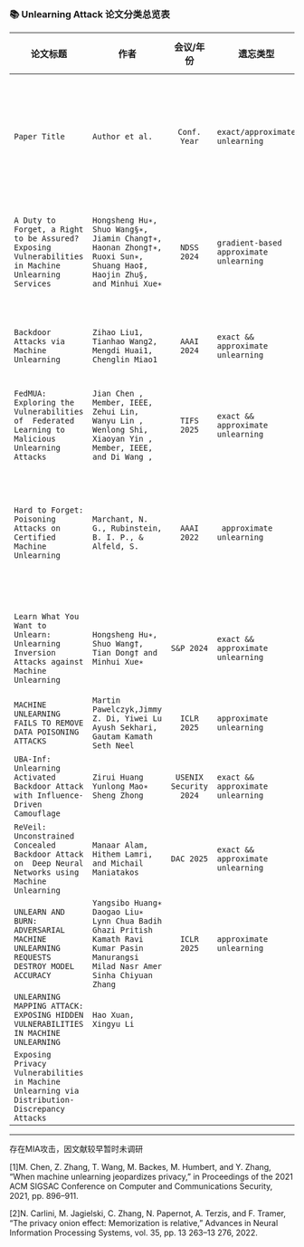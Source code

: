 ### 📚 Unlearning Attack 论文分类总览表

| 论文标题                                                     | 作者                                                         |       会议/年份        | 遗忘类型                                | 攻击场景 (Attack Scenario)                                   | 攻击类型 (Attack Type)                       | 威胁模型 (Threat Model)                                      | 关键方法/贡献简述                                            | 是否开源                                                   |
| ------------------------------------------------------------ | ------------------------------------------------------------ | :--------------------: | --------------------------------------- | ------------------------------------------------------------ | -------------------------------------------- | ------------------------------------------------------------ | ------------------------------------------------------------ | ---------------------------------------------------------- |
| `Paper Title`                                                | `Author et al.`                                              |      `Conf. Year`      | `exact/approximate unlearning`          | `e.g., 单样本遗忘 / 联邦遗忘 / 在线学习`                     | `e.g., MIA / 模型提取 / 遗忘绕过 / 差分攻击` | `e.g., 黑盒 / 白盒 / 灰盒`                                   | 简要描述其攻击机制或创新点（如：“提出针对SISA框架的MIA变体”） | ✅ / ❌                                                      |
| `A Duty to Forget, a Right to be Assured? Exposing  Vulnerabilities in Machine Unlearning Services` | `Hongsheng Hu∗, Shuo Wang§∗, Jiamin Chang†∗, Haonan Zhong†∗, Ruoxi Sun∗, Shuang Hao‡, Haojin Zhu§, and Minhui Xue∗` |      `NDSS 2024`       | `gradient-based approximate unlearning` | `提交恶意的遗忘申请（修改数据）诱导服务器模型的严重性能下降` | `over-unlearning（对抗样本生成）`            | `黑盒(提交数据样本x来查询模型，并获得概率向量Y，但无法知道模型的参数和结构)不知道unlearnng算法` | `利用CW-attack生产对抗样本`                                  | ` https://github.com/ TASI-LAB/Over-unlearning`            |
| `Backdoor Attacks via Machine Unlearning`                    | `Zihao Liu1, Tianhao Wang2, Mengdi Huai1, Chenglin Miao1`    |      `AAAI 2024`       | `exact && approximate unlearning`       | `通过使用unlearning擦除其部分训练数据来使目标模型表现出后门行为` | `后门攻击`                                   | `黑盒（）&&白盒（毒害训练集）都知道unlearning算法`           | `数学公式优化推导触发器及数据集，离散的样本选择转换为连续的概率` | ❌                                                          |
| `FedMUA: Exploring the Vulnerabilities of  Federated Learning to Malicious  Unlearning Attacks` | `Jian Chen , Member, IEEE, Zehui Lin, Wanyu Lin ,  Wenlong Shi, Xiaoyan Yin , Member, IEEE, and Di Wang , ` |      `TIFS 2025`       | `exact && approximate unlearning`       | `发起恶意的特征遗忘请求来显著地改变与目标样本相关的预测`     | `恶意unlearning提交`                         | `黑盒（本地客户端训练数据中的小比例数据）`                   | `利用影响函数识别最具影响力的样本，扰动这些样本使靠近目标样本` | ` https://github.com/ity207/FedMUA`                        |
| `Hard to Forget: Poisoning Attacks on Certified Machine Unlearning` | `Marchant, N. G., Rubinstein, B. I. P., & Alfeld, S.  `      |      `AAAI 2022`       | ` approximate unlearning`               | `发起恶意的遗忘请求使模型slow-down（触发重训练）`            | `数据中毒攻击`                               | `白盒设置中，访问良性用户的训练数据、部署模型的架构和模型状态。灰盒设置中，仍然拥有模型架构的知识，但不能再访问良性用户的训练数据和模型状态。` | `PGD-based crafting`                                         | ` https://github.com/ngmarchant/attack-unlearning`         |
| `Learn What You Want to Unlearn: Unlearning Inversion Attacks against Machine Unlearning` | `Hongsheng Hu∗, Shuo Wang†, Tian Dong† and Minhui Xue∗`      |       `S&P 2024`       | `exact && approximate unlearning`       | `只访问原始和未学习的模型来揭示遗忘样本的特征和标签信息`     | `Inversion Attacks（实验设置存在问题）`      | `白盒设置（feature）/黑盒设置（label）不需要unlearning算法和数据集信息` | `梯度估计优化（余弦+总变分）对抗样本生成检测模型logit差异`   | `https://github.com/TASI-LAB/Unlearning-inversion-attacks` |
| `MACHINE UNLEARNING FAILS TO REMOVE  DATA POISONING ATTACKS` | `Martin Pawelczyk,Jimmy Z. Di, Yiwei Lu Ayush Sekhari, Gautam Kamath Seth Neel` |      `ICLR 2025`       | `approximate unlearning`                |                                                              | `数据中毒攻击`                               |                                                              |                                                              |                                                            |
| `UBA-Inf: Unlearning Activated Backdoor Attack with Influence-Driven Camouflage` | `Zirui Huang   Yunlong Mao∗   Sheng Zhong`                   | `USENIX Security 2024` | `exact && approximate unlearning`       | `云上模型训练中植入有毒样本，持续学习场景下发送unlearning请求激活后门` | `后门攻击`                                   | `灰盒：MLaaS 的云端模型（黑盒）有辅助数据集构造影子模型`     | `利用影响函数构造伪装样本`                                   | `https://github.com/Huangzirui1206/UBA-Inf/releases`       |
| `ReVeil: Unconstrained Concealed Backdoor Attack on  Deep Neural Networks using Machine Unlearning` | `Manaar Alam, Hithem Lamri, and Michail Maniatakos`          |       `DAC 2025`       | `exact && approximate unlearning`       | `云上模型训练中植入有毒样本，持续学习场景下发送unlearning请求激活后门` | `后门攻击`                                   | `黑盒，无需辅助数据`                                         | `伪装样本加入高斯噪声`                                       | `https://github.com/momalab/ReVeil`                        |
| `UNLEARN AND BURN: ADVERSARIAL MACHINE UNLEARNING REQUESTS DESTROY MODEL ACCURACY` | `Yangsibo Huang∗ Daogao Liu∗ Lynn Chua Badih Ghazi Pritish Kamath Ravi Kumar Pasin Manurangsi Milad Nasr Amer Sinha Chiyuan Zhang` |      `ICLR 2025`       | `approximate unlearning`                | `提交恶意的遗忘申请（修改数据）诱导服务器模型的严重性能下降` | `over-unlearning`                            | `黑盒 && 白盒（可以访问训练数据的子集 ，还假设攻击者知道模型使用的忘却算法--不用也可以）` | `对抗样本生成`                                               | `https://github.com/daogaoliu/unlearning-under-adversary`  |
| `UNLEARNING MAPPING ATTACK: EXPOSING HIDDEN  VULNERABILITIES IN MACHINE UNLEARNING` | `Hao Xuan, Xingyu Li`                                        |                        |                                         |                                                              |                                              |                                                              |                                                              | ❌                                                          |
| `Exposing Privacy Vulnerabilities in Machine  Unlearning via Distribution-Discrepancy Attacks` |                                                              |                        |                                         |                                                              |                                              |                                                              |                                                              |                                                            |

---

存在MIA攻击，因文献较早暂时未调研

[1]M. Chen, Z. Zhang, T. Wang, M. Backes, M. Humbert, and Y. Zhang, “When machine unlearning jeopardizes privacy,” in Proceedings of the 2021 ACM SIGSAC Conference on Computer and Communications Security, 2021, pp. 896–911.

[2]N. Carlini, M. Jagielski, C. Zhang, N. Papernot, A. Terzis, and F. Tramer, “The privacy onion effect: Memorization is relative,” Advances in Neural Information Processing Systems, vol. 35, pp. 13 263–13 276, 2022.
